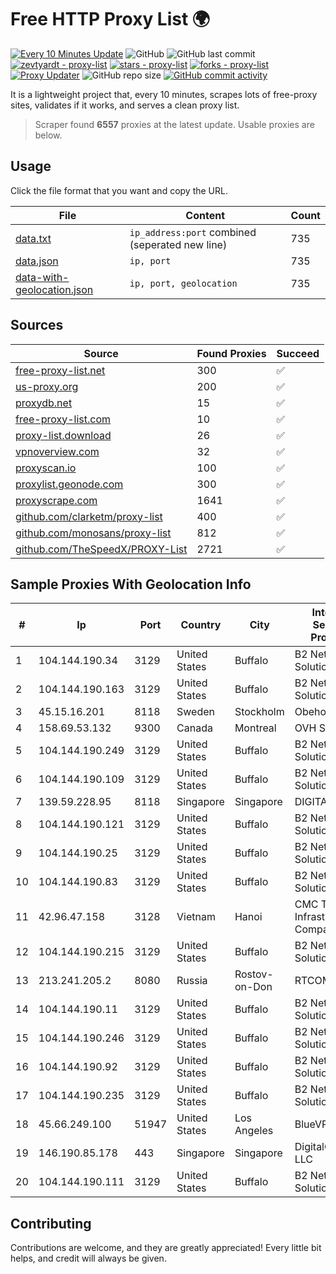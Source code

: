 
# Free HTTP Proxy List 🌍

[![Every 10 Minutes Update](https://github.com/mertguvencli/http-proxy-list/actions/workflows/main.yml/badge.svg?branch=main)](https://github.com/mertguvencli/http-proxy-list/actions/workflows/main.yml)
![GitHub](https://img.shields.io/github/license/mertguvencli/http-proxy-list)
![GitHub last commit](https://img.shields.io/github/last-commit/mertguvencli/http-proxy-list)
[![zevtyardt - proxy-list](https://img.shields.io/static/v1?label=zevtyardt&message=proxy-list&color=blue&logo=github)](https://github.com/zevtyardt/proxy-list "Go to GitHub repo")
[![stars - proxy-list](https://img.shields.io/github/stars/zevtyardt/proxy-list?style=social)](https://github.com/zevtyardt/proxy-list)
[![forks - proxy-list](https://img.shields.io/github/forks/zevtyardt/proxy-list?style=social)](https://github.com/zevtyardt/proxy-list)
[![Proxy Updater](https://github.com/zevtyardt/proxy-list/workflows/Proxy%20Updater/badge.svg)](https://github.com/zevtyardt/proxy-list/actions?query=workflow:"Proxy+Updater")
![GitHub repo size](https://img.shields.io/github/repo-size/zevtyardt/proxy-list)
[![GitHub commit activity](https://img.shields.io/github/commit-activity/m/zevtyardt/proxy-list?logo=commits)](https://github.com/zevtyardt/proxy-list/commits/main)

It is a lightweight project that, every 10 minutes, scrapes lots of free-proxy sites, validates if it works, and serves a clean proxy list.

> Scraper found **6557** proxies at the latest update. Usable proxies are below.

## Usage

Click the file format that you want and copy the URL.

|File|Content|Count|
|----|-------|-----|
|[data.txt](https://raw.githubusercontent.com/mertguvencli/http-proxy-list/main/proxy-list/data.txt)|`ip_address:port` combined (seperated new line)|735|
|[data.json](https://raw.githubusercontent.com/mertguvencli/http-proxy-list/main/proxy-list/data.json)|`ip, port`|735|
|[data-with-geolocation.json](https://raw.githubusercontent.com/mertguvencli/http-proxy-list/main/proxy-list/data-with-geolocation.json)|`ip, port, geolocation`|735|

## Sources

|Source|Found Proxies|Succeed|
|------|-------------|-------|
|[free-proxy-list.net](https://free-proxy-list.net)|300|✅|
|[us-proxy.org](https://www.us-proxy.org)|200|✅|
|[proxydb.net](http://proxydb.net)|15|✅|
|[free-proxy-list.com](https://free-proxy-list.com/?page=&port=&type%5B%5D=http&type%5B%5D=https&up_time=0&search=Search)|10|✅|
|[proxy-list.download](https://www.proxy-list.download/HTTP)|26|✅|
|[vpnoverview.com](https://vpnoverview.com/privacy/anonymous-browsing/free-proxy-servers)|32|✅|
|[proxyscan.io](https://www.proxyscan.io)|100|✅|
|[proxylist.geonode.com](https://proxylist.geonode.com/api/proxy-list?limit=300&page=1&sort_by=lastChecked&sort_type=desc&protocols=http,https)|300|✅|
|[proxyscrape.com](https://api.proxyscrape.com/v2/?request=displayproxies&protocol=http&timeout=10000&country=all&ssl=all&anonymity=all)|1641|✅|
|[github.com/clarketm/proxy-list](https://raw.githubusercontent.com/clarketm/proxy-list/master/proxy-list-raw.txt)|400|✅|
|[github.com/monosans/proxy-list](https://raw.githubusercontent.com/monosans/proxy-list/main/proxies/http.txt)|812|✅|
|[github.com/TheSpeedX/PROXY-List](https://raw.githubusercontent.com/TheSpeedX/PROXY-List/master/http.txt)|2721|✅|


## Sample Proxies With Geolocation Info

|#|Ip|Port|Country|City|Internet Service Provider|
|-|--|----|-------|----|-------------------------|
|1|104.144.190.34|3129|United States|Buffalo|B2 Net Solutions Inc.|
|2|104.144.190.163|3129|United States|Buffalo|B2 Net Solutions Inc.|
|3|45.15.16.201|8118|Sweden|Stockholm|Obehosting AB|
|4|158.69.53.132|9300|Canada|Montreal|OVH SAS|
|5|104.144.190.249|3129|United States|Buffalo|B2 Net Solutions Inc.|
|6|104.144.190.109|3129|United States|Buffalo|B2 Net Solutions Inc.|
|7|139.59.228.95|8118|Singapore|Singapore|DIGITALOCEAN|
|8|104.144.190.121|3129|United States|Buffalo|B2 Net Solutions Inc.|
|9|104.144.190.25|3129|United States|Buffalo|B2 Net Solutions Inc.|
|10|104.144.190.83|3129|United States|Buffalo|B2 Net Solutions Inc.|
|11|42.96.47.158|3128|Vietnam|Hanoi|CMC Telecom Infrastructure Company|
|12|104.144.190.215|3129|United States|Buffalo|B2 Net Solutions Inc.|
|13|213.241.205.2|8080|Russia|Rostov-on-Don|RTCOMM-YUG|
|14|104.144.190.11|3129|United States|Buffalo|B2 Net Solutions Inc.|
|15|104.144.190.246|3129|United States|Buffalo|B2 Net Solutions Inc.|
|16|104.144.190.92|3129|United States|Buffalo|B2 Net Solutions Inc.|
|17|104.144.190.235|3129|United States|Buffalo|B2 Net Solutions Inc.|
|18|45.66.249.100|51947|United States|Los Angeles|BlueVPS OU|
|19|146.190.85.178|443|Singapore|Singapore|DigitalOcean, LLC|
|20|104.144.190.111|3129|United States|Buffalo|B2 Net Solutions Inc.|



## Contributing

Contributions are welcome, and they are greatly appreciated! Every
little bit helps, and credit will always be given.

